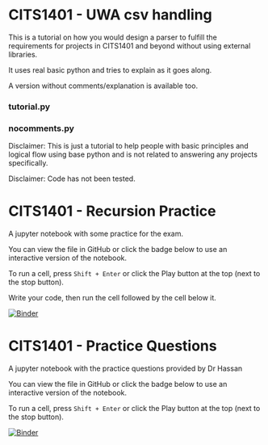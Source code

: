 # CITS1401 - UWA csv handling

This is a tutorial on how you would design a parser to fulfill the requirements
for projects in CITS1401 and beyond without using external libraries.

It uses real basic python and tries to explain as it goes along.

A version without comments/explanation is available too.

### tutorial.py

### nocomments.py

Disclaimer: This is just a tutorial to help people with basic principles and logical
flow using base python and is not related to answering any projects specifically.

Disclaimer: Code has not been tested.

# CITS1401 - Recursion Practice

A jupyter notebook with some practice for the exam.

You can view the file in GitHub or click the badge below to use an interactive version of the notebook.

To run a cell, press `Shift + Enter` or click the Play button at the top (next to the stop button).

Write your code, then run the cell followed by the cell below it.

[![Binder](https://mybinder.org/badge_logo.svg)](https://mybinder.org/v2/gh/shayanhabibi/cits1401-csv-tutorial/master?labpath=CITS1401Recursion.ipynb)

# CITS1401 - Practice Questions

A jupyter notebook with the practice questions provided by Dr Hassan

You can view the file in GitHub or click the badge below to use an interactive version of the notebook.

To run a cell, press `Shift + Enter` or click the Play button at the top (next to the stop button).

[![Binder](https://mybinder.org/badge_logo.svg)](https://mybinder.org/v2/gh/shayanhabibi/cits1401-csv-tutorial/master?labpath=CITS1401PracticeQuestions.ipynb)